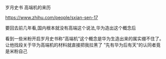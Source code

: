 岁月史书
高端机的来历

https://www.zhihu.com/people/sxian-sen-17

要回去前几年看,国内根本就没有高端这个说法,华为造出这个概念后


看到一些米粉开启岁月史书称“高端机”这个概念是华为生造出来的属实绷不住了。
让他找段关于华为高端机的材料就直接把我拉黑了
”先有华为后有天“的认同者竟是米粉自己
